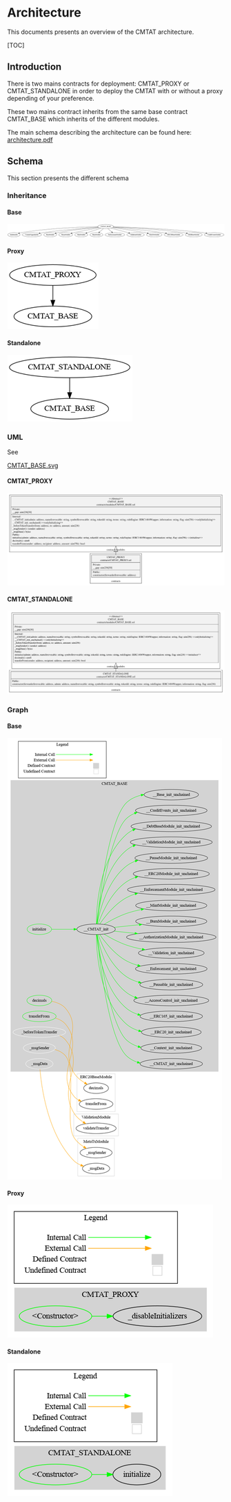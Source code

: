 # Architecture

This documents presents an overview of the CMTAT architecture.

[TOC]

## Introduction

There is two mains contracts for deployment: CMTAT_PROXY or CMTAT_STANDALONE in order to deploy the CMTAT with or without a proxy depending of your preference.

These two mains contract inherits from the same base contract CMTAT_BASE which inherits of the different modules.

The main schema describing the architecture can be found here: [architecture.pdf](schema/drawio/architecture.pdf) 

## Schema

This section presents the different schema

### Inheritance

#### Base

![surya_inheritance_CMTAT_BASE.sol](./schema/surya_inheritance/surya_inheritance_CMTAT_BASE.sol.png)



#### Proxy

![surya_inheritance_CMTAT_PROXY.sol](./schema/surya_inheritance/surya_inheritance_CMTAT_PROXY.sol.png)

#### Standalone

![surya_inheritance_CMTAT_STANDALONE.sol](./schema/surya_inheritance/surya_inheritance_CMTAT_STANDALONE.sol.png)

### UML

See 

[CMTAT_BASE.svg](./schema/sol2uml/CMTAT_BASE.svg)



#### CMTAT_PROXY

![CMTAT_PROXY_d1](./schema/sol2uml/CMTAT_PROXY_d1.svg)

#### CMTAT_STANDALONE

![CMTAT_STANDALONE_d1](./schema/sol2uml/CMTAT_STANDALONE_d1.svg)



### Graph

#### Base

![surya_graph_CMTAT_BASE.sol](./schema/surya_graph/surya_graph_CMTAT_BASE.sol.png)

#### Proxy

![surya_graph_CMTAT_PROXY.sol](./schema/surya_graph/surya_graph_CMTAT_PROXY.sol.png)

#### Standalone

![surya_graph_CMTAT_STANDALONE.sol](./schema/surya_graph/surya_graph_CMTAT_STANDALONE.sol.png)